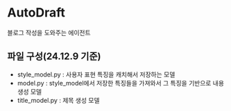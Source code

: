 # AutoDraft 
블로그 작성을 도와주는 에이전트

## 파일 구성(24.12.9 기준)
- style_model.py : 사용자 표현 특징을 캐치해서 저장하는 모델
- model.py : style_model에서 저장한 특징들을 가져와서 그 특징을 기반으로 내용 생성 모델
- title_model.py : 제목 생성 모델